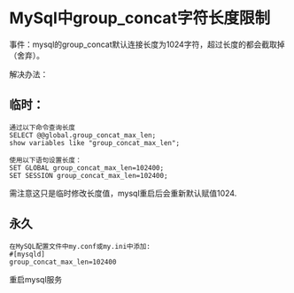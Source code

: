 # MySql中group_concat字符长度限制
事件：mysql的group_concat默认连接长度为1024字符，超过长度的都会截取掉（舍弃）。

解决办法：
##  临时：
```
通过以下命令查询长度
SELECT @@global.group_concat_max_len;
show variables like "group_concat_max_len";

使用以下语句设置长度：
SET GLOBAL group_concat_max_len=102400;
SET SESSION group_concat_max_len=102400; 
```
需注意这只是临时修改长度值，mysql重启后会重新默认赋值1024.

## 永久
```
在MySQL配置文件中my.conf或my.ini中添加:
#[mysqld]
group_concat_max_len=102400
```
重启mysql服务
